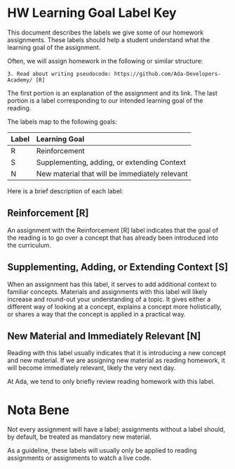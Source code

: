# HW Learning Goal Label Key
This document describes the labels we give some of our homework assignments. These labels should help a student understand what the learning goal of the assignment.

Often, we will assign homework in the following or similar structure:

```
3. Read about writing pseudocode: https://github.com/Ada-Developers-Academy/ [R]
```

The first portion is an explanation of the assignment and its link. The last portion is a label corresponding to our intended learning goal of the reading.

The labels map to the following goals:

Label | Learning Goal
:--- | :---
R | Reinforcement
S | Supplementing, adding, or extending Context
N | New material that will be immediately relevant

Here is a brief description of each label:

## Reinforcement [R]

An assignment with the Reinforcement [R] label indicates that the goal of the reading is to go over a concept that has already been introduced into the curriculum.

## Supplementing, Adding, or Extending Context [S]

When an assignment has this label, it serves to add additional context to familiar concepts. Materials and assignments with this label will likely increase and round-out your understanding of a topic. It gives either a different way of looking at a concept, explains a concept more holistically, or shares a way that the concept is applied in a practical way.

## New Material and Immediately Relevant [N]

Reading with this label usually indicates that it is introducing a new concept and new material. If we are assigning new material as reading homework, it will become immediately relevant, likely the very next day.

At Ada, we tend to only briefly review reading homework with this label.

# Nota Bene
Not every assignment will have a label; assignments without a label should, by default, be treated as mandatory new material.

As a guideline, these labels will usually only be applied to reading assignments or assignments to watch a live code.
